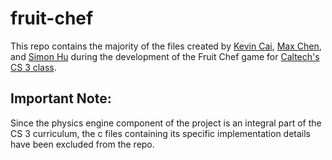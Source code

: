 # fruit-chef

This repo contains the majority of the files created by [Kevin Cai](https://github.com/kvn4), [Max Chen](https://github.com/emayecs), and [Simon Hu](https://github.com/sim0n-hu) during the development of the Fruit Chef game for [Caltech's CS 3 class](https://sof.tware.design/23sp/).

## Important Note:
Since the physics engine component of the project is an integral part of the CS 3 curriculum, the c files containing its specific implementation details have been excluded from the repo.
